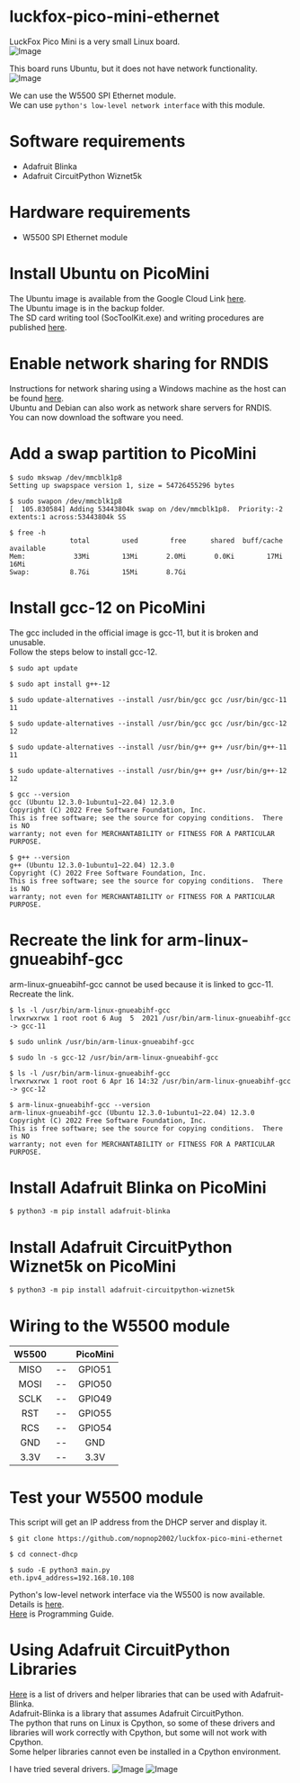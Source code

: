 # luckfox-pico-mini-ethernet
LuckFox Pico Mini is a very small Linux board.   
![Image](https://github.com/user-attachments/assets/99665cda-ba36-4de3-a1a9-d8cf117ef590)

This board runs Ubuntu, but it does not have network functionality.   
![Image](https://github.com/user-attachments/assets/7938e371-6be8-4acd-82b5-e38e85d1f44c)

We can use the W5500 SPI Ethernet module.   
We can use `python's low-level network interface` with this module.   

# Software requirements   
- Adafruit Blinka   
- Adafruit CircuitPython Wiznet5k   

# Hardware requirements   
- W5500 SPI Ethernet module   

# Install Ubuntu on PicoMini   
The Ubuntu image is available from the Google Cloud Link [here](https://wiki.luckfox.com/Luckfox-Pico/Luckfox-Pico-RV1103/Luckfox-Pico-prepare).    
The Ubuntu image is in the backup folder.   
The SD card writing tool (SocToolKit.exe) and writing procedures are published [here](https://wiki.luckfox.com/Luckfox-Pico/Luckfox-Pico-SD-Card-burn-image/).   

# Enable network sharing for RNDIS   
Instructions for network sharing using a Windows machine as the host can be found [here](https://wiki.luckfox.com/Luckfox-Pico/Luckfox-Pico-RV1106/Luckfox-Pico-Ultra-W/Luckfox-Pico-quick-start/Network-Sharing/ubuntu).   
Ubuntu and Debian can also work as network share servers for RNDIS.   
You can now download the software you need.   

# Add a swap partition to PicoMini
```
$ sudo mkswap /dev/mmcblk1p8
Setting up swapspace version 1, size = 54726455296 bytes

$ sudo swapon /dev/mmcblk1p8
[  105.830584] Adding 53443804k swap on /dev/mmcblk1p8.  Priority:-2 extents:1 across:53443804k SS

$ free -h
               total        used        free      shared  buff/cache   available
Mem:            33Mi        13Mi       2.0Mi       0.0Ki        17Mi        16Mi
Swap:          8.7Gi        15Mi       8.7Gi
```


# Install gcc-12 on PicoMini   
The gcc included in the official image is gcc-11, but it is broken and unusable.   
Follow the steps below to install gcc-12.   
```
$ sudo apt update

$ sudo apt install g++-12

$ sudo update-alternatives --install /usr/bin/gcc gcc /usr/bin/gcc-11 11

$ sudo update-alternatives --install /usr/bin/gcc gcc /usr/bin/gcc-12 12

$ sudo update-alternatives --install /usr/bin/g++ g++ /usr/bin/g++-11 11

$ sudo update-alternatives --install /usr/bin/g++ g++ /usr/bin/g++-12 12

$ gcc --version
gcc (Ubuntu 12.3.0-1ubuntu1~22.04) 12.3.0
Copyright (C) 2022 Free Software Foundation, Inc.
This is free software; see the source for copying conditions.  There is NO
warranty; not even for MERCHANTABILITY or FITNESS FOR A PARTICULAR PURPOSE.

$ g++ --version
g++ (Ubuntu 12.3.0-1ubuntu1~22.04) 12.3.0
Copyright (C) 2022 Free Software Foundation, Inc.
This is free software; see the source for copying conditions.  There is NO
warranty; not even for MERCHANTABILITY or FITNESS FOR A PARTICULAR PURPOSE.
```

# Recreate the link for arm-linux-gnueabihf-gcc   
arm-linux-gnueabihf-gcc cannot be used because it is linked to gcc-11.   
Recreate the link.   
```
$ ls -l /usr/bin/arm-linux-gnueabihf-gcc
lrwxrwxrwx 1 root root 6 Aug  5  2021 /usr/bin/arm-linux-gnueabihf-gcc -> gcc-11

$ sudo unlink /usr/bin/arm-linux-gnueabihf-gcc

$ sudo ln -s gcc-12 /usr/bin/arm-linux-gnueabihf-gcc

$ ls -l /usr/bin/arm-linux-gnueabihf-gcc
lrwxrwxrwx 1 root root 6 Apr 16 14:32 /usr/bin/arm-linux-gnueabihf-gcc -> gcc-12

$ arm-linux-gnueabihf-gcc --version
arm-linux-gnueabihf-gcc (Ubuntu 12.3.0-1ubuntu1~22.04) 12.3.0
Copyright (C) 2022 Free Software Foundation, Inc.
This is free software; see the source for copying conditions.  There is NO
warranty; not even for MERCHANTABILITY or FITNESS FOR A PARTICULAR PURPOSE.
```

# Install Adafruit Blinka on PicoMini
```
$ python3 -m pip install adafruit-blinka
```

# Install Adafruit CircuitPython Wiznet5k on PicoMini
```
$ python3 -m pip install adafruit-circuitpython-wiznet5k
```

# Wiring to the W5500 module
|W5500||PicoMini|
|:-:|:-:|:-:|
|MISO|--|GPIO51|
|MOSI|--|GPIO50|
|SCLK|--|GPIO49|
|RST|--|GPIO55|
|RCS|--|GPIO54|
|GND|--|GND|
|3.3V|--|3.3V|


# Test your W5500 module
This script will get an IP address from the DHCP server and display it.   
```
$ git clone https://github.com/nopnop2002/luckfox-pico-mini-ethernet

$ cd connect-dhcp

$ sudo -E python3 main.py
eth.ipv4_address=192.168.10.108
```

Python's low-level network interface via the W5500 is now available.   
Details is [here](https://docs.python.org/3.13/library/socket.html).   
[Here](https://realpython.com/python-sockets/) is Programming Guide.   

# Using Adafruit CircuitPython Libraries
[Here](https://learn.adafruit.com/circuitpython-essentials/circuitpython-libraries) is a list of drivers and helper libraries that can be used with Adafruit-Blinka.   
Adafruit-Blinka is a library that assumes Adafruit CircuitPython.   
The python that runs on Linux is Cpython, so some of these drivers and libraries will work correctly with Cpython, but some will not work with Cpython.   
Some helper libraries cannot even be installed in a Cpython environment.   

I have tried several drivers.
![Image](https://github.com/user-attachments/assets/a4977714-540c-42fe-8982-65bbaef524f2)
![Image](https://github.com/user-attachments/assets/7103e491-c949-4b9b-8bf4-5d41f15945a5)
